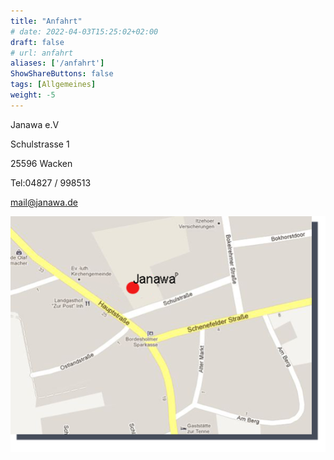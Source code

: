 ```yaml
---
title: "Anfahrt"
# date: 2022-04-03T15:25:02+02:00
draft: false
# url: anfahrt
aliases: ['/anfahrt']
ShowShareButtons: false
tags: [Allgemeines]
weight: -5
---
```


Janawa e.V

Schulstrasse 1

25596 Wacken

Tel:04827 / 998513﻿

mail@janawa.de

![Anfahrt](/images/anfahrt.png)